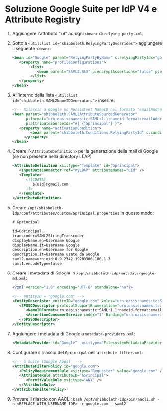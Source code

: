 # Soluzione Google Suite per IdP V4 e Attribute Registry

1. Aggiungere l'attributo "`id`" ad ogni `<bean>` di `relying-party.xml`.

2. Sotto a `<util:list id="shibboleth.RelyingPartyOverrides">` aggiungere il seguente `<bean>`:
   ```xml
   <bean id="Google" parent="RelyingPartyByName" c:relyingPartyIds="google.com">
      <property name="profileConfigurations">
	       <list>
	          <bean parent="SAML2.SSO" p:encryptAssertions="false" p:encryptNameIDs="false" />
	       </list>
      </property>
   </bean>
   ```

3. All'interno della lista `<util:list id="shibboleth.SAML2NameIDGenerators">` inserire:
   ```xml
   <!-- Rilascia a Google un Persistent NameID nel formato "emailAddress" e con valore Gprincipal -->
   <bean parent="shibboleth.SAML2AttributeSourcedGenerator"
         p:format="urn:oasis:names:tc:SAML:1.1:nameid-format:emailAddress"
         p:attributeSourceIds="#{ {'Gprincipal'} }">
      <property name="activationCondition">
	       <bean parent="shibboleth.Conditions.RelyingPartyId" c:candidate="google.com" />
	    </property>
   </bean>   

4. Creare l'`<AttributeDefinition>` per la generazione della mail di Google (se non presente nella directory LDAP)
   ```xml
   <AttributeDefinition xsi:type="Template" id="Gprincipal">
      <InputDataConnector ref="myLDAP" attributeNames="uid" />
      <Template>
         <![CDATA[
            ${uid}@gmail.com
         ]]>
      </Template>
   </AttributeDefinition>

5. Creare `/opt/shibboleth-idp/conf/attributes/custom/Gprincipal.properties` in questo modo:
   ```xml
   # Gprincipal

   id=Gprincipal
   transcoder=SAML2StringTranscoder
   displayName.en=Username Google
   displayName.it=Username Google
   description.en=Username for Google
   description.it=Username usato da Google
   saml2.name=urn:oid:0.9.2342.19200300.100.1.3
   saml1.encodeType=false
   ```

6. Creare i metadata di Google in `/opt/shibboleth-idp/metadata/google-md.xml`:
   ```xml
   <?xml version="1.0" encoding="UTF-8" standalone="no"?>

   <!-- entityID = "google.com" -->
   <EntityDescriptor entityID="google.com" xmlns="urn:oasis:names:tc:SAML:2.0:metadata">
      <SPSSODescriptor protocolSupportEnumeration="urn:oasis:names:tc:SAML:2.0:protocol">
         <NameIDFormat>urn:oasis:names:tc:SAML:1.1:nameid-format:emailAddress</NameIDFormat>
         <AssertionConsumerService index="1" Binding="urn:oasis:names:tc:SAML:2.0:bindings:HTTP-POST" Location="https://www.google.com/a/university.edu/acs" />
      </SPSSODescriptor>
   </EntityDescriptor>
   ```
   
7. Aggiungere i metadata di Google a `metadata-providers.xml`:
   ```xml
   <MetadataProvider id="Google”  xsi:type="FilesystemMetadataProvider" metadataFile="%{idp.home}/metadata/google-md.xml"/>
   ```
   
8. Configurare il rilascio del `Gprincipal` nell'`attribute-filter.xml`:
   ```xml
   <!-- G Suite (Google Apps)  -->
   <AttributeFilterPolicy id="google.com">
      <PolicyRequirementRule xsi:type="Requester" value="google.com" />
      <AttributeRule attributeID="Gprincipal">
         <PermitValueRule xsi:type="ANY" />
      </AttributeRule>
   </AttributeFilterPolicy>
   ```

9. Provare il rilascio con AACLI:
   `bash /opt/shibboleth-idp/bin/aacli.sh -n <REPLACE_WITH_USERNAME_IDP> -r google.com --saml2`
